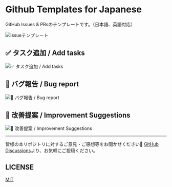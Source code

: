 # Github Templates for Japanese

GitHub Issues & PRsのテンプレートです。（日本語、英語対応）

![issueテンプレート](https://user-images.githubusercontent.com/42875682/136322041-98a91d97-65c8-43ac-831f-3acc899a8a8b.png)

## ✅ タスク追加 / Add tasks

![✅ タスク追加 / Add tasks](https://user-images.githubusercontent.com/42875682/136322452-39a24635-779c-4bb6-8b96-ca30dc85bbe8.png)

## 🐛 バグ報告 / Bug report

![🐛 バグ報告 / Bug report](https://user-images.githubusercontent.com/42875682/127871814-136b76b9-4bb6-43b6-a5e7-e864b68584d4.png)

## 🚀 改善提案 / Improvement Suggestions

![🚀 改善提案 / Improvement Suggestions](https://user-images.githubusercontent.com/42875682/127872088-a8cc519a-76b3-4c5e-b24a-3c86de7c3ee0.png)

***

皆様の本リポジトリに対するご意見・ご感想等をお聞かせください📝
[GitHub Discussions](https://github.com/nishidayoshikatsu/github-templates-for-japanese/discussions)より、お気軽にご投稿ください。

## LICENSE

[MIT](https://github.com/nishidayoshikatsu/github-templates-for-japanese/blob/main/LICENSE)
